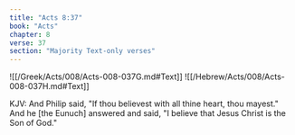 ```yaml
---
title: "Acts 8:37"
book: "Acts"
chapter: 8
verse: 37
section: "Majority Text-only verses"
---
```

![[/Greek/Acts/008/Acts-008-037G.md#Text]]
![[/Hebrew/Acts/008/Acts-008-037H.md#Text]]

KJV: And Philip said, "If thou believest with all thine heart, thou mayest." And he [the Eunuch] answered and said, "I believe that Jesus Christ is the Son of God."
